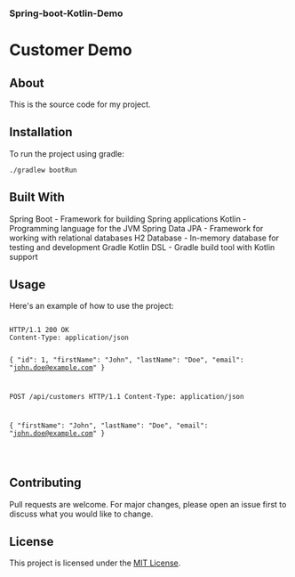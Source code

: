 ### Spring-boot-Kotlin-Demo

<h1>Customer Demo</h1>

<h2>About</h2>
  <p>This is the source code for my project.</p>

<h2>Installation</h2>
  <p>To run the project using gradle:</p>
  <pre><code>./gradlew bootRun
</code></pre>

## Built With

<p> Spring Boot - Framework for building Spring applications
Kotlin - Programming language for the JVM
Spring Data JPA - Framework for working with relational databases
H2 Database - In-memory database for testing and development
Gradle Kotlin DSL - Gradle build tool with Kotlin support</p>

<h2>Usage</h2>
  <p>Here's an example of how to use the project:</p>
  <pre><code>
HTTP/1.1 200 OK
Content-Type: application/json

{
"id": 1,
"firstName": "John",
"lastName": "Doe",
"email": "john.doe@example.com"
}

POST /api/customers HTTP/1.1
Content-Type: application/json

{
"firstName": "John",
"lastName": "Doe",
"email": "john.doe@example.com"
}

</code></pre>

<h2>Contributing</h2>
  <p>Pull requests are welcome. For major changes, please open an issue first to discuss what you would like to change.</p>

<h2>License</h2>
  <p>This project is licensed under the <a href="#">MIT License</a>.</p>
</body>
</html>
